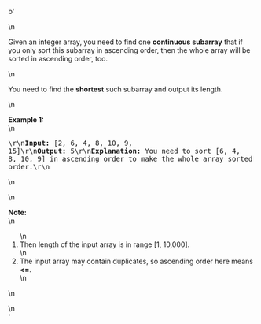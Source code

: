 b'<div class="question-description">\n<p><p>Given an integer array, you need to find one <b>continuous subarray</b> that if you only sort this subarray in ascending order, then the whole array will be sorted in ascending order, too. </p>\n<p>You need to find the <b>shortest</b> such subarray and output its length.</p>\n<p><b>Example 1:</b><br/>\n<pre>\r\n<b>Input:</b> [2, 6, 4, 8, 10, 9, 15]\r\n<b>Output:</b> 5\r\n<b>Explanation:</b> You need to sort [6, 4, 8, 10, 9] in ascending order to make the whole array sorted in ascending order.\r\n</pre>\n</p>\n<p><b>Note:</b><br/>\n<ol>\n<li>Then length of the input array is in range [1, 10,000].</li>\n<li>The input array may contain duplicates, so ascending order here means <b>&lt;=</b>. </li>\n</ol>\n</p></p>\n</div>'